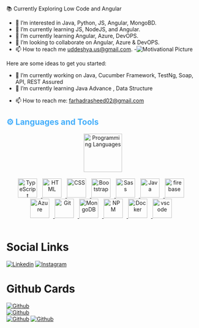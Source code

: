 📚 Currently Exploring Low Code and Angular
<!-- this part i need to add again by first creating my resume here on this site as well
- 💡 Built my personal portfolio website using Typedream.io, Have a look: https://uddeshya.typedream.app/  -->
- 👀 I’m interested in Java, Python, JS, Angular, MongoBD.
- 🌱 I’m currently learning JS, NodeJS, and Angular.
  <!-- 💞️ I’m looking to collaborate on React, Azure $ DevOPS. --!>
- 🌱 I’m currently learning Angular, Azure, DevOPS.
- 💞️ I’m looking to collaborate on Angular, Azure & DevOPS.
- 📫 How to reach me uddeshya.us@gmail.com.
-![Motivational Picture](https://images.pexels.com/photos/1742370/pexels-photo-1742370.jpeg?auto=compress&cs=tinysrgb&w=1260&h=750&dpr=1)
<!--
**farhadrasheed02/farhadrasheed02** is a ✨ _special_ ✨ repository because its `README.md` (this file) appears on your GitHub profile.
-->
Here are some ideas to get you started: 
- 🔭 I’m currently working on  Java, Cucumber Framework, TestNg, Soap, API, REST Assured
- 🌱 I’m currently learning  Java Advance , Data Structure
<!-- - 👯 I’m looking to collaborate on ... -->
<!-- - 🤔 I’m looking for help with ... -->
<!-- - 💬 Ask me about ... -->
- 📫 How to reach me: farhadrasheed02@gmail.com 
<!-- - 😄 Pronouns: ... -->
<!-- - ⚡ Fun fact: ... -->

 
 <h2 style="color: #44AEFB">⚙️ Languages and Tools</h2>
<div align="center" style="display:block;">
    <img width="100px" alt="Programming Languages" src="https://user-images.githubusercontent.com/78341798/194531121-47b0119a-ce00-439d-b586-125f86acb098.png"/> 
</div>
<br>   
<!-- Icons Resources -->
<!-- https://devicon.dev/ -->
<!-- https://cdn.jsdelivr.net/npm/simple-icons@v3/icons/ -->
<div align="center">
  
  <a href="https://www.typescriptlang.org/" target="_blank" rel="noreferrer">
      <img  alt="TypeScript" height="50px" style="padding-right:10px; ;" src="https://cdn.jsdelivr.net/gh/devicons/devicon/icons/typescript/typescript-plain.svg"/>
  </a>

  </a>
  <a href="https://developer.mozilla.org/en-US/docs/Web/HTML" target="_blank" rel="noreferrer">
      <img  alt="HTML" height="50px" style="padding-right:10px;" src="https://cdn.jsdelivr.net/gh/devicons/devicon/icons/html5/html5-original.svg"/>
  </a>
  <a href="https://developer.mozilla.org/en-US/docs/Web/CSS" target="_blank" rel="noreferrer">
      <img  alt="CSS" height="50px" style="padding-right:10px;" src="https://cdn.jsdelivr.net/gh/devicons/devicon/icons/css3/css3-original.svg"/>
  </a>
  <a href="https://getbootstrap.com/" target="_blank" rel="noreferrer">
      <img  alt="Bootstrap" height="50px" style="padding-right:10px;" src="https://cdn.jsdelivr.net/gh/devicons/devicon/icons/bootstrap/bootstrap-original.svg"/>
  </a>
  <a href="https://sass-lang.com/" target="_blank" rel="noreferrer">
      <img  alt="Sass" height="50px" style="padding-right:10px;" src="https://cdn.jsdelivr.net/gh/devicons/devicon/icons/sass/sass-original.svg"/>
  </a>
  <a href="https://www.java.com/en/" target="_blank" rel="noreferrer">
      <img  alt="Java" height="50px" style="padding-right:10px;" src="https://cdn.jsdelivr.net/gh/devicons/devicon/icons/java/java-original.svg"/>
  </a>    
  <a href="https://firebase.google.com/" target="_blank" rel="noreferrer">
      <img  alt="firebase" height="50px" style="padding-right:10px;" src="https://cdn.jsdelivr.net/gh/devicons/devicon/icons/firebase/firebase-plain.svg"/>
  </a>
  <a href="https://azure.com/" target="_blank" rel="noreferrer">
      <img  alt="Azure" height="50px" style="padding-right:10px;" src="https://cdn.jsdelivr.net/gh/devicons/devicon/icons/azure/azure-original.svg"/> 
  </a>
  <a href="https://git-scm.com/" target="_blank" rel="noreferrer">
      <img  alt="Git" height="50px" style="padding-right:10px;" src="https://cdn.jsdelivr.net/gh/devicons/devicon/icons/git/git-original.svg"/>
  </a>
  <a href="https://www.mongodb.com/" target="_blank" rel="noreferrer">
      <img  alt="MongoDB" height="50px" style="padding-right:10px;" src="https://cdn.jsdelivr.net/gh/devicons/devicon/icons/mongodb/mongodb-original.svg"/>
  </a>
  <a href="https://www.npmjs.com/" target="_blank" rel="noreferrer">
      <img  alt="NPM" height="50px" style="padding-right:10px;" src="https://cdn.jsdelivr.net/gh/devicons/devicon/icons/npm/npm-original-wordmark.svg"/>
  </a>
  <a href="https://www.docker.com/" target="_blank" rel="noreferrer">
      <img  alt="Docker" height="50px" style="padding-right:10px;" src="https://cdn.jsdelivr.net/gh/devicons/devicon/icons/docker/docker-plain-wordmark.svg"/>
  </a>
  <a href="https://code.visualstudio.com/" target="_blank" rel="noreferrer">
      <img  alt="vscode" height="50px" style="padding-right:10px;"src="https://cdn.jsdelivr.net/gh/devicons/devicon/icons/vscode/vscode-original.svg"/>
  </a>
</div>
<br>




# Social Links
[![Linkedin](https://img.shields.io/badge/Linkedin-000000?style=social&logo=Linkedin)](https://www.linkedin.com/in/farhadrashid02/)
[![Instagram](https://img.shields.io/badge/Instagram-000000?stype=social&logo=Instagram)](https://www.instagram.com/farhad_rashid_reshi/)

# Github Cards
[![Github](https://github-readme-stats.vercel.app/api/top-langs?username=farhadrasheed02&show_icons=true&locale=en&layout=compact&theme=dark)]()
<br>
[![Github](https://github-readme-stats.vercel.app/api?username=farhadrasheed02&show_icons=true&locale=en&theme=dark)]()
<br>
[![Github](https://github-readme-streak-stats.herokuapp.com/?user=farhadrasheed02&theme=dark)]()
[![Github](https://github-profile-trophy.vercel.app/?username=farhadrasheed02)]()


<!-- - ☕ Coffee? -->
<!-- - ![IDontDrinkCoffeeCrystalGIF](https://user-images.githubusercontent.com/47824972/234930500-3f9c30d4-d162-48b7-851c-10649ddcf727.gif) -->


